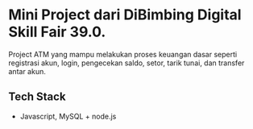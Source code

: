 # Mini Project dari DiBimbing Digital Skill Fair 39.0.

Project ATM yang mampu melakukan proses keuangan dasar seperti registrasi akun, login, pengecekan saldo, setor, tarik tunai, dan transfer antar akun.

## Tech Stack

- Javascript, MySQL + node.js
